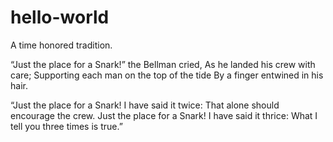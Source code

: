 # hello-world
A time honored tradition.

“Just the place for a Snark!” the Bellman cried,
As he landed his crew with care;
Supporting each man on the top of the tide
By a finger entwined in his hair.

“Just the place for a Snark!  I have said it twice:
That alone should encourage the crew.
Just the place for a Snark!  I have said it thrice:
What I tell you three times is true.”
